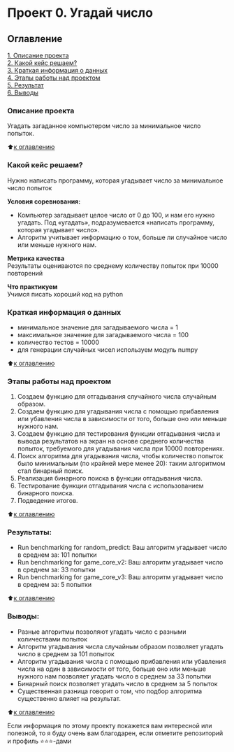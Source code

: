 # Проект 0. Угадай число

## Оглавление  
[1. Описание проекта](./README.md#Описание-проекта)  
[2. Какой кейс решаем?](./README.md#Какой-кейс-решаем)  
[3. Краткая информация о данных](./README.md#Краткая-информация-о-данных)  
[4. Этапы работы над проектом](./README.md#Этапы-работы-над-проектом)  
[5. Результат](./README.md#Результат)    
[6. Выводы](./README.md#Выводы) 

### Описание проекта    
Угадать загаданное компьютером число за минимальное число попыток.

:arrow_up:[к оглавлению](_)


### Какой кейс решаем?    
Нужно написать программу, которая угадывает число за минимальное число попыток

**Условия соревнования:**  
- Компьютер загадывает целое число от 0 до 100, и нам его нужно угадать. Под «угадать», подразумевается «написать программу, которая угадывает число».
- Алгоритм учитывает информацию о том, больше ли случайное число или меньше нужного нам.

**Метрика качества**     
Результаты оцениваются по среднему количеству попыток при 10000 повторений

**Что практикуем**     
Учимся писать хороший код на python


### Краткая информация о данных
- минимальное значение для загадываемого числа = 1
- максимальное значение для загадываемого числа = 100   
- количество тестов = 10000
- для генерации случайных чисел используем модуль numpy
  
:arrow_up:[к оглавлению](.README.md#Оглавление)


### Этапы работы над проектом  
1. Создаем функцию для отгадывания случайного числа случайным образом.
2. Создаем функцию для угадывания числа с помощью прибавления или убавления числа в зависимости от того, больше оно или меньше нужного нам.
3. Создаем функцию для тестирования функции отгадывания числа и вывода результатов на экран на основе среднего количества попыток, требуемого для угадывания числа при 10000 повторениях.
4. Поиск алгоритма для угадывания числа, чтобы количество попыток было минимальным (по крайней мере менее 20): таким алгоритмом стал бинарный поиск.
5. Реализация бинарного поиска в функции отгадывания числа.
6. Тестирование функции отгадывания числа с использованием бинарного поиска.
7. Подведение итогов.

:arrow_up:[к оглавлению](.README.md#Оглавление)


### Результаты:  
- Run benchmarking for random_predict: Ваш алгоритм угадывает число в среднем за: 101 попытки
- Run benchmarking for game_core_v2: Ваш алгоритм угадывает число в среднем за: 33 попытки
- Run benchmarking for game_core_v3: Ваш алгоритм угадывает число в среднем за: 5 попытки

:arrow_up:[к оглавлению](.README.md#Оглавление)


### Выводы:  
- Разные алгоритмы позволяют угадать число с разными количествами попыток
- Алгоритм угадывания числа случайным образом позволяет угадать число в среднем за 101 попыток
- Алгоритм угадывания числа с помощью прибавления или убавления числа на один в зависимости от того, больше оно или меньше нужного нам позволяет угадать число в среднем за 33 попытки
- Бинарный поиск позволяет угадать число в среднем за 5 попыток
- Существенная разница говорит о том, что подбор алгоритма существенно влияет на результат.

:arrow_up:[к оглавлению](.README.md#Оглавление)


Если информация по этому проекту покажется вам интересной или полезной, то я буду очень вам благодарен, если отметите репозиторий и профиль ⭐️⭐️⭐️-дами